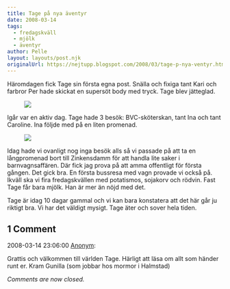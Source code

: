 ```yaml
---
title: Tage på nya äventyr
date: 2008-03-14
tags: 
  - fredagskväll
  - mjölk
  - äventyr	
author: Pelle
layout: layouts/post.njk
originalUrl: https://nejtupp.blogspot.com/2008/03/tage-p-nya-ventyr.html
---
```


Häromdagen fick Tage sin första egna post. Snälla och fixiga tant Kari och farbror Per hade skickat en supersöt body med tryck. Tage blev jätteglad.

<figure>
	<img src="../../../img/2008/03/_MG_0589_1024pix.jpg">
</figure>

Igår var en aktiv dag. Tage hade 3 besök: BVC-sköterskan, tant Ina och tant Caroline. Ina följde med på en liten promenad.

<figure>
	<img src="../../../img/2008/03/_MG_0572_1024pix.jpg">
</figure>

Idag hade vi ovanligt nog inga besök alls så vi passade på att ta en långpromenad bort till Zinkensdamm för att handla lite saker i barnvagnsaffären. Där fick jag prova på att amma offentligt för första gången. Det gick bra. En första bussresa med vagn provade vi också på. Ikväll ska vi fira fredagskvällen med potatismos, sojakorv och rödvin. Fast Tage får bara mjölk. Han är mer än nöjd med det.

Tage är idag 10 dagar gammal och vi kan bara konstatera att det här går ju riktigt bra. Vi har det väldigt mysigt. Tage äter och sover hela tiden.

<div class="comments">
	<div class="comments-header"><h2>1 Comment</h2></div>
	<div class="comments-body">
			<div class="comment" id="comment-2419872241014624514">
				<p class="comment-header">
					<date datetime="2008-03-14T23:06:00.000+01:00">2008-03-14 23:06:00</date> 
					<a href="undefined" rel="nofollow">Anonym</a>:
				</p>
				<div class="comment-content"><p>Grattis och välkommen till världen Tage. Härligt att läsa om allt som händer runt er. Kram Gunilla (som jobbar hos mormor i Halmstad)</p></div>
				<div class="comment-footer"></div>
			</div></div>
	<p class="comments-footer"><em>Comments are now closed.</em></p>
</div>